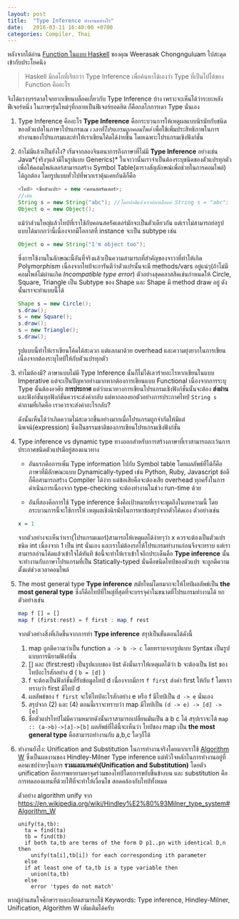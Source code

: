 ```yaml
---
layout: post
title:  "Type Inference ทำงานอย่างไร"
date:   2016-03-11 16:40:00 +0700
categories: Compiler, Thai
---
```


หลังจากได้อ่าน [Function ในแบบ Haskell] ของคุณ Weerasak Chongnguluam ไปสะดุดเข้ากับประโยคนึง 

> Haskell มีกลไกที่เรียกว่า Type Inference เพื่อค้นหาได้เองว่า Type ที่เป็นไปได้ของ Function คืออะไร

จึงได้แรงบรรดาลใจอยากเขียนบล็อคเกี่ยวกับ Type Inference บ้าง เพราะจะเห็นได้ว่าระยะหลังฟีเจอร์หนึ่ง
ในภาษารุ่นใหม่ๆที่กลายเป็นฟีเจอร์ยอดฮิต ก็คือกลไกการเดา Type นั่นเอง
 
1. Type Inference คืออะไร
    **Type Inference** คือกระบวนการให้เหตุผลแบบนิรนัยกับชนิดของตัวแปลในภาษาโปรแกรม*ณ เวลาที่โปรแกรมถูกคอมไพล์*
    เพื่อใช้เพิ่มประสิทธิภาพในการทำงานของโปรแกรมและทำให้เราเขียนโค้ดได้ง่ายขึ้น โดยเฉพาะโปรแกรมเชิงฟังก์ชั่น
    
2. ถ้าไม่มีแล้วเป็นยังไง?
    เริ่มจากลองจินตนาการถึงภาษาที่ไม่มี **Type Inference** อย่างเช่น Java*(จริงๆแล้วมีในรูปแบบ Generics)* ในจาวานั้นเราจำเป็นต้องระบุชนิดของตัวแปรทุกตัว
    เพื่อให้คอมไพล์เลอร์สามารถสร้าง Symbol Table(ตารางสัญลักษณ์เพื่อช่วยในการคอมไพล์) ได้ถูกต้อง โดยรูปแบบทั่วไปที่พวกเราคุ้นเคยกันดีก็คือ
    
    ```Java
    <ไทป์> <ชื่อตัวแปร> = new <คอนสตรัคเตอร์>;
    //เช่น
    String s = new String("abc"); //โดยปกติแล้วเราย่อเหลือแค่ String s = "abc"; แต่ขอให้เข้าใจว่ามันคือรูปแบบย่อ
    Object o = new Object();
    ```
    แม้ว่าส่วนใหญ่แล้วไทป์ที่เราใช้กับคอนสครัคเตอร์มักจะเป็นตัวเดียวกัน แต่เราไม่สามารถย่อรูปแบบได้มากกว่านี้เนื่องจากมีโอกาสที่ instance จะเป็น subtype เช่น
    ```Java
    Object o = new String("I'm object too");
    ```
    ซึ่งการใช้งานในลักษณะนี้อันที่จริงแล้วเป็นความสามารถที่สำคัญของจาวาที่ทำให้เกิด Polymorphism เนื่องจากไทป์จะการันตีว่าตัวแปรนั้นจะมี methods/vars อยู่แน่ๆ(ถ้าไม่มีคอมไพล์ไม่ผ่านเกิด *Incompatible type error*)
    ตัวอย่างสุดคลาสสิคเช่นกำหนดให้ Circle, Square, Triangle เป็น Subtype ของ Shape และ Shape มี method draw อยู่ ดังนั้นเราจะทำแบบนี้ได้
    ```Java
    Shape s = new Circle();
    s.draw();
    s = new Square();
    s.draw();
    s = new Triangle();
    s.draw();
    ```
    รูปแบบนี้ทำให้เราเขียนโค้ดได้สะดวก แต่แลกมาด้วย overhead และความยุ่งยากในการเขียนเนื่องจากต้องระบุไทป์ให้กับตัวแปรทุกตัว

3. ทำไมต้องมี?
    ภาษาแบบไม่มี Type Inference นั้นก็ไม่ได้เลวร้ายอะไรหากเขียนในแบบ Imperative แต่จะเป็นปัญหาอย่างมากหากต้องการเขียนแบบ Functional เนื่องจากการระบุ Type นั้นต้องอาศัย
    **การประกาศ** แต่ว่าแนวทางการเขียนโปรแกรมเชิงฟังก์ชั่นนั้นจะต้อง **ส่งผ่าน** และฟังก์ชั่นทุกฟังก์ชั่นควรจะส่งค่ากลับ แต่หากลองยกตัวอย่างการประกาศไทป์ `String s` คำถามที่เกิดคือ
    เราควรจะส่งค่าอะไรกลับ?
    
    ดังนั้นเห็นได้ว่าเกิดความไม่สะดวกขึ้นอย่างมากเมื่อโปรแกรมถูกจำกัดให้มีแต่นิพจน์(expression) ซึ่งเป็นธรรมชาติของการเขียนโปรแกรมเชิงฟังก์ชั่น
    
4. Type inference vs dynamic type
    ทางออกสำหรับการสร้างภาษาที่เราสามารถละเว้นการประกาศชนิดตัวแปรมีอยู่สองแนวทาง 
    - อันแรกคือการเพิ่ม Type information ไปกับ Symbol table โดยผลลัพธ์ที่ได้ก็คือ
    ภาษาที่มีลักษณะแบบ Dynamically-typed เช่น Python, Ruby, Javascript ข้อดีก็คือสามารถสร้าง 
    Compiler ได้ง่าย แต่ข้อเสียคือจะต้องเสีย overhead ทุกครั้งในการดำเนินการเนื่องจาก type-checking
    จะต้องทำงานในช่วง run-time ด้วย
    
    - อันที่สองคือการใช้ Type inference ซึ่งคือเป้าหมายที่เราจะพูดถึงในบทความนี้ โดยกระบวนการนี้จะใช้การให้
    เหตุผลเชิงนิรนัยในการหาข้อสรุปจากตัวโค้ดเอง ตัวอย่างเช่น
    ```haskell
    x = 1
    ```
    จากตัวอย่างจะเห็นว่าเรา(โปรแกรมเมอร์)สามารถให้เหตุผลได้ง่ายๆว่า x ควรจะต้องเป็นตัวแปรชนิด int เนื่องจาก 1 เป็น int นั่นเอง
    และเราไม่ต้องรอให้โปรแกรมทำงานก่อนจึงจะทราบ แต่เราสามารถอ่านโค้ดแล้วเข้าใจได้ทันที
    ข้อนี้จะทำให้เราเข้าใจอีกประเด็นคือ **Type inference** นั้นจะทำงานกับภาษาโปรแกรมที่เป็น Statically-typed นั่นคือชนิดไทป์ของตัวแปร
    จะถูกตีความตั้งแต่ช่วงเวลาคอมไพล์

4. The most general type
    **Type inference** สมัยใหม่โดยมากจะให้ไทป์ผลลัพธ์เป็น **the most general type** ซึ่งก็คือไทป์ที่ใหญ่ที่สุดที่จะบรรจุค่าในขนาดที่โปรแกรมทำงานได้
    ยกตัวอย่างเช่น
    ```haskell
    map f [] = []
    map f (first:rest) = f first : map f rest
    ```
    จากตัวอย่างสิ่งที่เกิดขึ้นจากการทำ **Type inference** สรุปเป็นขั้นตอนได้ดังนี้
    1. map ถูกตีความว่าเป็น function `a -> b -> c` โดยทราบจากรูปแบบ Syntax เป็นรูปแบบการนิยามฟังก์ชั่น
    2. [] และ (first:rest) เป็นรูปแบบของ list ดังนั้นเราให้เหตุผลได้ว่า b จะต้องเป็น list ของไทป์อะไรสักอย่าง d ( `b = [d]` )
    3. f จะต้องเป็นฟังก์ชั่นที่รับข้อมูลไทป์ d เนื่องจากมีการ `f first` ส่งค่า first ให้กับ f โดยเราทราบว่า first มีไทป์ d
    4. ผลลัพธ์ของ `f first` จะให้ไทป์อะไรสักอย่าง e หรือ f มีไทป์เป็น `d -> e` นั่นเอง
    5. สรุปจาก (2) และ (4) ตอนนี้เราจะทราบว่า map มีไทป์เป็น `(d -> e) -> [d] -> [e]`
    6. ชื่อตัวแปรไทป์ไม่มีความหมายดังนั้นเราสามารถเปลี่ยนมันเป็น a b c ได้ สรุปเราจะได้ `map :: (a->b)->[a]->[b]`
    ผลลัพธ์ที่ได้นี้จะเห็นว่า ไทป์ของ map เป็น **the most general type** คือสามารถทำงานกับ a,b,c ใดๆก็ได้
    
7. ทำงานยังไง: Unification and Substitution
    ในการทำงานจริงโดยมากเราใช้ [Algorithm W] ซึ่งเป็นผลงานของ Hindley-Milner Type inference
    แต่หัวใจหลักในการทำงานอยู่ที่คอนเซปง่ายๆในการ **รวมและแทนค่า(Unification and Substitution)**
    โดยตัว unification คือการพยายามหาจุดร่วมของไทป์โดยการขยับขึ้นข้างบน และ substitution คือการทดลองแทนที่ด้วยไท์ืที่จะทำให้เงื่อนไข
    สอดคล้องกับไทป์ทั้งหมด
    
    ตัวอย่าง algorithm unify จาก <https://en.wikipedia.org/wiki/Hindley%E2%80%93Milner_type_system#Algorithm_W>
    ```
    unify(ta,tb):
      ta = find(ta)
      tb = find(tb)
      if both ta,tb are terms of the form D p1..pn with identical D,n then
        unify(ta[i],tb[i]) for each corresponding ith parameter
      else
      if at least one of ta,tb is a type variable then
        union(ta,tb)
      else
        error 'types do not match'
    ```

หากผู้อ่านสนใจศึกษารายละเอียดสามารถใช้ Keywords: Type inference, Hindley-Milner, Unification, Algorithm W เพิ่มเติมได้ครับ

[Function ในแบบ Haskell]:https://medium.com/p/c403a9a2a7e9
[Algorithm W]:http://catamorph.de/documents/AlgorithmW.pdf